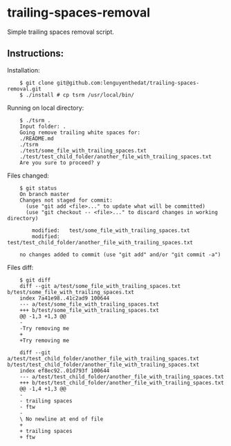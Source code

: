 trailing-spaces-removal
=======================
Simple trailing spaces removal script.


Instructions:
-------------

Installation:

        $ git clone git@github.com:lenguyenthedat/trailing-spaces-removal.git
        $ ./install # cp tsrm /usr/local/bin/

Running on local directory:

        $ ./tsrm .
        Input folder: .
        Going remove trailing white spaces for:
        ./README.md
        ./tsrm
        ./test/some_file_with_trailing_spaces.txt
        ./test/test_child_folder/another_file_with_trailing_spaces.txt
        Are you sure to proceed? y

Files changed:

        $ git status
        On branch master
        Changes not staged for commit:
          (use "git add <file>..." to update what will be committed)
          (use "git checkout -- <file>..." to discard changes in working directory)

            modified:   test/some_file_with_trailing_spaces.txt
            modified:   test/test_child_folder/another_file_with_trailing_spaces.txt

        no changes added to commit (use "git add" and/or "git commit -a")

Files diff:

        $ git diff
        diff --git a/test/some_file_with_trailing_spaces.txt b/test/some_file_with_trailing_spaces.txt
        index 7a41e98..41c2ad9 100644
        --- a/test/some_file_with_trailing_spaces.txt
        +++ b/test/some_file_with_trailing_spaces.txt
        @@ -1,3 +1,3 @@
        -
        -Try removing me
        +
        +Try removing me

        diff --git a/test/test_child_folder/another_file_with_trailing_spaces.txt b/test/test_child_folder/another_file_with_trailing_spaces.txt
        index ef8ec92..01d793f 100644
        --- a/test/test_child_folder/another_file_with_trailing_spaces.txt
        +++ b/test/test_child_folder/another_file_with_trailing_spaces.txt
        @@ -1,4 +1,3 @@
        -
        - trailing spaces
        - ftw
        -
        \ No newline at end of file
        +
        + trailing spaces
        + ftw
